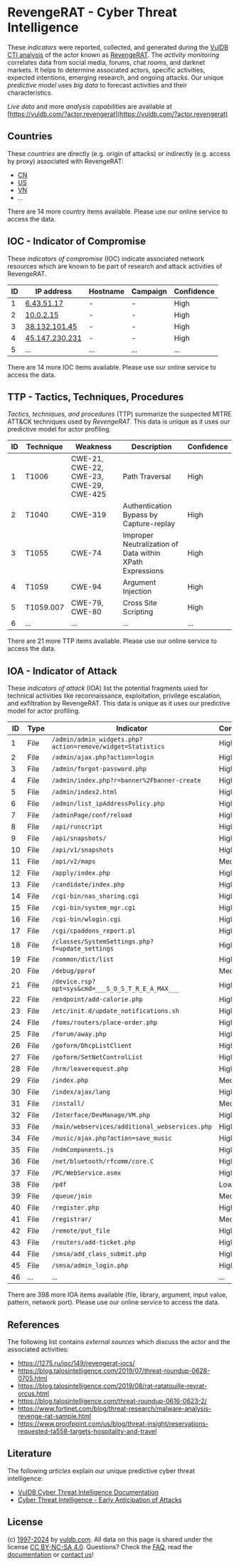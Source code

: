 # RevengeRAT - Cyber Threat Intelligence

These _indicators_ were reported, collected, and generated during the [VulDB CTI analysis](https://vuldb.com/?kb.cti) of the actor known as [RevengeRAT](https://vuldb.com/?actor.revengerat). The _activity monitoring_ correlates data from social media, forums, chat rooms, and darknet markets. It helps to determine associated actors, specific activities, expected intentions, emerging research, and ongoing attacks. Our unique _predictive model_ uses _big data_ to forecast activities and their characteristics.

_Live data_ and more _analysis capabilities_ are available at [https://vuldb.com/?actor.revengerat](https://vuldb.com/?actor.revengerat)

## Countries

These _countries_ are directly (e.g. origin of attacks) or indirectly (e.g. access by proxy) associated with RevengeRAT:

* [CN](https://vuldb.com/?country.cn)
* [US](https://vuldb.com/?country.us)
* [VN](https://vuldb.com/?country.vn)
* ...

There are 14 more country items available. Please use our online service to access the data.

## IOC - Indicator of Compromise

These _indicators of compromise_ (IOC) indicate associated network resources which are known to be part of research and attack activities of RevengeRAT.

ID | IP address | Hostname | Campaign | Confidence
-- | ---------- | -------- | -------- | ----------
1 | [6.43.51.17](https://vuldb.com/?ip.6.43.51.17) | - | - | High
2 | [10.0.2.15](https://vuldb.com/?ip.10.0.2.15) | - | - | High
3 | [38.132.101.45](https://vuldb.com/?ip.38.132.101.45) | - | - | High
4 | [45.147.230.231](https://vuldb.com/?ip.45.147.230.231) | - | - | High
5 | ... | ... | ... | ...

There are 14 more IOC items available. Please use our online service to access the data.

## TTP - Tactics, Techniques, Procedures

_Tactics, techniques, and procedures_ (TTP) summarize the suspected MITRE ATT&CK techniques used by _RevengeRAT_. This data is unique as it uses our predictive model for actor profiling.

ID | Technique | Weakness | Description | Confidence
-- | --------- | -------- | ----------- | ----------
1 | T1006 | CWE-21, CWE-22, CWE-23, CWE-29, CWE-425 | Path Traversal | High
2 | T1040 | CWE-319 | Authentication Bypass by Capture-replay | High
3 | T1055 | CWE-74 | Improper Neutralization of Data within XPath Expressions | High
4 | T1059 | CWE-94 | Argument Injection | High
5 | T1059.007 | CWE-79, CWE-80 | Cross Site Scripting | High
6 | ... | ... | ... | ...

There are 21 more TTP items available. Please use our online service to access the data.

## IOA - Indicator of Attack

These _indicators of attack_ (IOA) list the potential fragments used for technical activities like reconnaissance, exploitation, privilege escalation, and exfiltration by RevengeRAT. This data is unique as it uses our predictive model for actor profiling.

ID | Type | Indicator | Confidence
-- | ---- | --------- | ----------
1 | File | `/admin/admin_widgets.php?action=remove/widget=Statistics` | High
2 | File | `/admin/ajax.php?action=login` | High
3 | File | `/admin/forgot-password.php` | High
4 | File | `/admin/index.php?r=banner%2Fbanner-create` | High
5 | File | `/admin/index2.html` | High
6 | File | `/admin/list_ipAddressPolicy.php` | High
7 | File | `/adminPage/conf/reload` | High
8 | File | `/api/runscript` | High
9 | File | `/api/snapshots/` | High
10 | File | `/api/v1/snapshots` | High
11 | File | `/api/v2/maps` | Medium
12 | File | `/apply/index.php` | High
13 | File | `/candidate/index.php` | High
14 | File | `/cgi-bin/nas_sharing.cgi` | High
15 | File | `/cgi-bin/system_mgr.cgi` | High
16 | File | `/cgi-bin/wlogin.cgi` | High
17 | File | `/cgi/cpaddons_report.pl` | High
18 | File | `/classes/SystemSettings.php?f=update_settings` | High
19 | File | `/common/dict/list` | High
20 | File | `/debug/pprof` | Medium
21 | File | `/device.rsp?opt=sys&cmd=___S_O_S_T_R_E_A_MAX___` | High
22 | File | `/endpoint/add-calorie.php` | High
23 | File | `/etc/init.d/update_notifications.sh` | High
24 | File | `/foms/routers/place-order.php` | High
25 | File | `/forum/away.php` | High
26 | File | `/goform/DhcpListClient` | High
27 | File | `/goform/SetNetControlList` | High
28 | File | `/hrm/leaverequest.php` | High
29 | File | `/index.php` | Medium
30 | File | `/index/ajax/lang` | High
31 | File | `/install/` | Medium
32 | File | `/Interface/DevManage/VM.php` | High
33 | File | `/main/webservices/additional_webservices.php` | High
34 | File | `/music/ajax.php?action=save_music` | High
35 | File | `/ndmComponents.js` | High
36 | File | `/net/bluetooth/rfcomm/core.C` | High
37 | File | `/PC/WebService.asmx` | High
38 | File | `/pdf` | Low
39 | File | `/queue/join` | Medium
40 | File | `/register.php` | High
41 | File | `/registrar/` | Medium
42 | File | `/remote/put_file` | High
43 | File | `/routers/add-ticket.php` | High
44 | File | `/smsa/add_class_submit.php` | High
45 | File | `/smsa/admin_login.php` | High
46 | ... | ... | ...

There are 398 more IOA items available (file, library, argument, input value, pattern, network port). Please use our online service to access the data.

## References

The following list contains _external sources_ which discuss the actor and the associated activities:

* https://1275.ru/ioc/149/revengerat-iocs/
* https://blog.talosintelligence.com/2019/07/threat-roundup-0628-0705.html
* https://blog.talosintelligence.com/2019/08/rat-ratatouille-revrat-orcus.html
* https://blog.talosintelligence.com/threat-roundup-0616-0623-2/
* https://www.fortinet.com/blog/threat-research/malware-analysis-revenge-rat-sample.html
* https://www.proofpoint.com/us/blog/threat-insight/reservations-requested-ta558-targets-hospitality-and-travel

## Literature

The following _articles_ explain our unique predictive cyber threat intelligence:

* [VulDB Cyber Threat Intelligence Documentation](https://vuldb.com/?kb.cti)
* [Cyber Threat Intelligence - Early Anticipation of Attacks](https://www.scip.ch/en/?labs.20201022)

## License

(c) [1997-2024](https://vuldb.com/?kb.changelog) by [vuldb.com](https://vuldb.com/?kb.about). All data on this page is shared under the license [CC BY-NC-SA 4.0](https://creativecommons.org/licenses/by-nc-sa/4.0/). Questions? Check the [FAQ](https://vuldb.com/?kb.faq), read the [documentation](https://vuldb.com/?kb) or [contact us](https://vuldb.com/?contact)!
